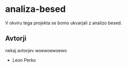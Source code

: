 # analiza-besed

V okviru tega projekta se bomo ukvarjali z analizo besed.

## Avtorji

nekaj avtorjev
woewoewoewo
* Leon Perko

